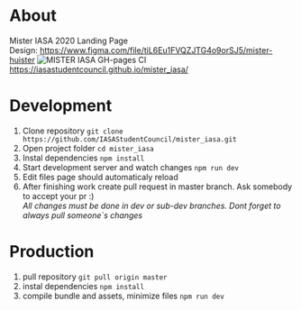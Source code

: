 # About
 Mister IASA 2020 Landing Page  
 Design: https://www.figma.com/file/tiL6Eu1FVQZJTG4o9orSJ5/mister-huister
 ![MISTER IASA GH-pages CI](https://github.com/IASAStudentCouncil/mister_iasa/workflows/MISTER%20IASA%20GH-pages%20CI/badge.svg)
 https://iasastudentcouncil.github.io/mister_iasa/

# Development
 1. Clone repository `git clone https://github.com/IASAStudentCouncil/mister_iasa.git`
 1. Open project folder `cd mister_iasa`
 1. Instal dependencies `npm install`
 1. Start development server and watch changes `npm run dev`
 1. Edit files page should automaticaly reload
 1. After finishing work create pull request in master branch. Ask somebody to accept your pr :)  
 _All changes must be done in dev or sub-dev branches. Dont forget to always pull someone`s changes_


# Production
 1. pull repository `git pull origin master`
 1. instal dependencies `npm install`
 1. compile bundle and assets, minimize files `npm run dev`
